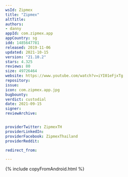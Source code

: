```yaml
---
wsId: Zipmex
title: "Zipmex"
altTitle: 
authors:
- danny
appId: com.zipmex.app
appCountry: sg
idd: 1485647781
released: 2019-11-06
updated: 2021-10-15
version: "21.10.2"
stars: 4.325
reviews: 80
size: 49726464
website: https://www.youtube.com/watch?v=iYI01eFjxTg
repository: 
issue: 
icon: com.zipmex.app.jpg
bugbounty: 
verdict: custodial
date: 2021-09-15
signer: 
reviewArchive:


providerTwitter: ZipmexTH
providerLinkedIn: 
providerFacebook: ZipmexThailand
providerReddit: 

redirect_from:

---
```


{% include copyFromAndroid.html %}
